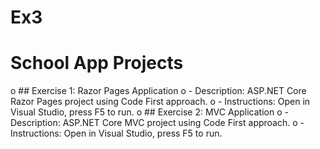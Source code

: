 # Ex3

# School App Projects
o ## Exercise 1: Razor Pages Application
o - Description: ASP.NET Core Razor Pages project using Code First 
approach.
o - Instructions: Open in Visual Studio, press F5 to run.
o ## Exercise 2: MVC Application
o - Description: ASP.NET Core MVC project using Code First 
approach.
o - Instructions: Open in Visual Studio, press F5 to run.
